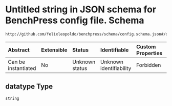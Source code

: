 # Untitled string in JSON schema for BenchPress config file. Schema

```txt
http://github.com/felixleopoldo/benchpress/schema/config.schema.json#/definitions/tetrad_gfci/properties/datatype
```



| Abstract            | Extensible | Status         | Identifiable            | Custom Properties | Additional Properties | Access Restrictions | Defined In                                                       |
| :------------------ | :--------- | :------------- | :---------------------- | :---------------- | :-------------------- | :------------------ | :--------------------------------------------------------------- |
| Can be instantiated | No         | Unknown status | Unknown identifiability | Forbidden         | Allowed               | none                | [config.schema.json*](config.schema.json "open original schema") |

## datatype Type

`string`
